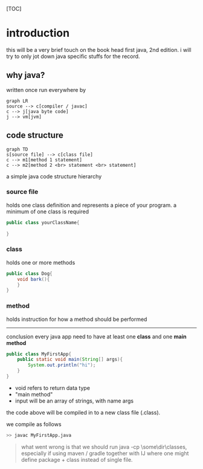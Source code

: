 [TOC]

# introduction

this will be a very brief touch on the book head first java, 2nd edition. i will try to only jot down java specific stuffs for the record.

## why java?

written once run everywhere by

```mermaid
graph LR
source --> c[compiler / javac]
c --> j[java byte code]
j --> vm[jvm]
```

## code structure

```mermaid
graph TD
s[source file] --> c[class file]
c --> m1[method 1 statement]
c --> m2[method 2 <br> statement <br> statement]
```

a simple java code structure hierarchy

### source file

holds one class definition and represents a piece of your program. a minimum of one class is required

```java
public class yourClassName{
    
}
```

### class

holds one or more methods

```java
public class Dog{
    void bark(){
	}
}
```

### method

holds instruction for how a method should be performed

___

conclusion every java app need to have at least one **class** and one **main method**

```java
public class MyFirstApp{
	public static void main(String[] args){
        System.out.println("hi");
    }
}
```

- void refers to return data type
- "main method"
- input will be an array of strings, with name args

the code above will be compiled in to a new class file (.class).

we compile as follows

```bash
>> javac MyFirstApp.java
```

> what went wrong is that we should run java -cp \some\dir\classes, especially if using maven / gradle together with IJ where one might define package + class instead of single file.